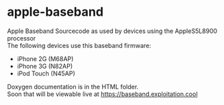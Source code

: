 # apple-baseband
  Apple Baseband Sourcecode as used by devices using the AppleS5L8900 processor  
  The following devices use this baseband firmware:  
- iPhone 2G (M68AP)
- iPhone 3G (N82AP)
- iPod Touch (N45AP)

Doxygen documentation is in the HTML folder.  
Soon that will be viewable live at https://baseband.exploitation.cool



